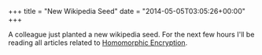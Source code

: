 +++
title = "New Wikipedia Seed"
date = "2014-05-05T03:05:26+00:00"
+++

A colleague just planted a new wikipedia seed. For the next few hours I'll be reading all articles related to <a href="http://en.wikipedia.org/wiki/Homomorphic_encryption">Homomorphic Encryption</a>.
			